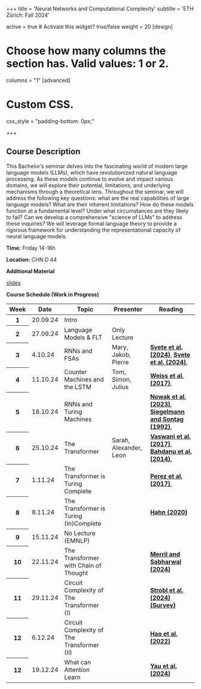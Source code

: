 +++
title = 'Neural Networks and Computational Complexity'
subtitle = 'ETH Zürich: Fall 2024'


active = true  # Activate this widget? true/false
weight = 20
[design]
  # Choose how many columns the section has. Valid values: 1 or 2.
  columns = "1"
[advanced]
 # Custom CSS. 
 css_style = "padding-bottom: 0px;"

+++
## Course Description
This Bachelor’s seminar delves into the fascinating world of modern large language models (LLMs), which have revolutionized natural language processing. As these models continue to evolve and impact various domains, we will explore their potential, limitations, and underlying mechanisms through a theoretical lens. Throughout the seminar, we will address the following key questions: what are the real capabilities of large language models? What are their inherent limitations? How do these models function at a fundamental level? Under what circumstances are they likely to fail? Can we develop a comprehensive "science of LLMs" to address these inquiries? We will leverage formal language theory to provide a rigorous framework for understanding the representational capacity of neural language models.

**Time:** Friday 14-16h

**Location:** CHN D 44

**Additional Material**

[slides](https://docs.google.com/presentation/d/1946fEYNxq1DnsYpg4FtF54EPfl0-NvHICn5XeaTOKGs/edit?usp=sharing)

**Course Schedule (Work in Progress)**

<table class="table">
  <head>
    <base target="_blank">
  </head>
  <thead>
    <tr>
      <th scope="col" style='white-space:nowrap'>Week</th>
      <th scope="col" style='white-space:nowrap'>Date</th>
      <th scope="col" style='white-space:nowrap'>Topic</th>
      <th scope="col" style='white-space:nowrap'>Presenter</th>
      <th scope="col" style='white-space:nowrap'>Reading</th>
    </tr>
  </thead>
  <tbody>
    <tr>
      <th scope="row">1</th>
      <td>20.09.24</td>
      <td> Intro </td>
      <td> 
      </td>
      <td>
      </td>
    </tr>  
    <tr>
      <th scope="row">2</th>
      <td>27.09.24</td>
      <td> Language Models & FLT </td>
      <td> Only Lecture
      </td>
      <td>
      </td>
    </tr>  
     <tr>
      <th scope="row">3</th>
      <td>4.10.24</td>
      <td> RNNs and FSAs </td>
      <td> Mary, Jakob, Pierre
      </td>
      <td> <a href=https://aclanthology.org/2024.naacl-long.380/ target="_blank"><b> Svete et al. (2024)</b></a>, <a href=https://aclanthology.org/2024.findings-acl.244/ target="_blank"><b> Svete et al. (2024)</b></a>,
      </td>
    </tr>  
    <tr>
      <th scope="row">4</th>
      <td>11.10.24</td>
      <td> Counter Machines and the LSTM </td>
      <td>
      Tom, Simon, Julius
      </td>
      <td> <a href=https://aclanthology.org/P18-2117.pdf target="_blank"><b> Weiss et al. (2017)</b></a>,
      </td>
    </tr>  
    <tr>
      <th scope="row">5</th>
      <td>18.10.24</td>
      <td> RNNs and Turing Machines </td>
      <td>
      </td>
      <td>
      <a href=https://aclanthology.org/2023.emnlp-main.434v2.pdf target="_blank"><b> Nowak et al. (2023)</b></a>,
      <a href=https://www.sciencedirect.com/science/article/pii/S0022000085710136 target="_blank"><b> Siegelmann and Sontag (1992)</b></a>,
      </td>
    </tr>  
    <tr>
      <th scope="row">6</th>
      <td>25.10.24</td>
      <td> The Transformer </td>
      <td>
      Sarah, Alexander,
      Leon
      </td>
      <td>
      <a href=https://papers.nips.cc/paper_files/paper/2017/hash/3f5ee243547dee91fbd053c1c4a845aa-Abstract.html target="_blank"><b> Vaswani et al. (2017)</b></a>,
      <a href=https://arxiv.org/pdf/1409.0473 target="_blank"><b> Bahdanu et al. (2014)</b></a>,
      </td>
    </tr>  
    <tr>
      <th scope="row">7</th>
      <td>1.11.24</td>
      <td> The Transformer is Turing Complete</td>
      <td>
      </td>
      <td>
      <a href=https://jmlr.org/papers/v22/20-302.html target="_blank"><b> Perez et al. (2017)</b></a>,
      </td>
    </tr>  
    <tr>
      <th scope="row">8</th>
      <td>8.11.24</td>
      <td> The Transformer is Turing (In)Complete </td>
      <td>
      </td>
      <td>
      <a href=https://direct.mit.edu/tacl/article/doi/10.1162/tacl_a_00306/43545/Theoretical-Limitations-of-Self-Attention-in target="_blank"><b> Hahn (2020)</b></a>
      </td>
    </tr>  
    <tr>
      <th scope="row">9</th>
      <td>15.11.24</td>
      <td> No Lecture (EMNLP) </td>
      <td>
      </td>
      <td>
      </td>
    </tr>  
    <tr>
      <th scope="row">10</th>
      <td>22.11.24</td>
      <td> The Transformer with Chain of Thought </td>
      <td>
      </td>
      <td>
      <a href=https://arxiv.org/pdf/2310.07923 target="_blank"><b> Merril and Sabharwal (2024)</b></a>
      </td>
    </tr>  
    <tr>
      <th scope="row">11</th>
      <td>29.11.24</td>
      <td> Circuit Complexity of The Transformer (I) </td>
      <td>
      </td>
      <td>
      <a href=https://direct.mit.edu/tacl/article/doi/10.1162/tacl_a_00663/120983 target="_blank"><b> Strobl et al. (2024) (Survey)</b></a>
      </td>
    </tr>  
    <tr>
      <th scope="row">12</th>
      <td>6.12.24</td>
      <td> Circuit Complexity of The Transformer (II) </td>
      <td>
      </td>
      <td>
      <a href=https://arxiv.org/abs/2204.06618 target="_blank"><b> Hao et al. (2022) </b></a>
      </td>
    </tr>  
    <tr>
      <th scope="row">12</th>
      <td>19.12.24</td>
      <td> What can Attention Learn </td>
      <td>
      </td>
      <td>
      <a href=https://arxiv.org/pdf/2410.10101 target="_blank"><b> Yau et al. (2024) </b></a> 
      </td>
    </tr>  
  </tbody>
</table>



